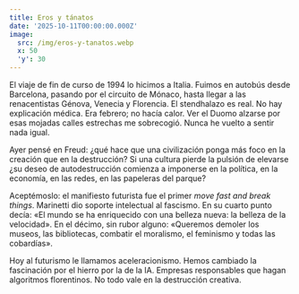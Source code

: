 ```yaml
---
title: Eros y tánatos
date: '2025-10-11T00:00:00.000Z'
image:
  src: /img/eros-y-tanatos.webp
  x: 50
  'y': 30
---
```

El viaje de fin de curso de 1994 lo hicimos a Italia. Fuimos en autobús desde Barcelona, pasando por el circuito de Mónaco, hasta llegar a las renacentistas Génova, Venecia y Florencia. El stendhalazo es real. No hay explicación médica. Era febrero; no hacía calor. Ver el Duomo alzarse por esas mojadas calles estrechas me sobrecogió. Nunca he vuelto a sentir nada igual.

Ayer pensé en Freud: ¿qué hace que una civilización ponga más foco en la creación que en la destrucción? Si una cultura pierde la pulsión de elevarse ¿su deseo de autodestrucción comienza a imponerse en la política, en la economía, en las redes, en las papeleras del parque?

Aceptémoslo: el manifiesto futurista fue el primer *move fast and break things*. Marinetti dio soporte intelectual al fascismo. En su cuarto punto decía: «El mundo se ha enriquecido con una belleza nueva: la belleza de la velocidad». En el décimo, sin rubor alguno: «Queremos demoler los museos, las bibliotecas, combatir el moralismo, el feminismo y todas las cobardías».

Hoy al futurismo le llamamos aceleracionismo. Hemos cambiado la fascinación por el hierro por la de la IA. Empresas responsables que hagan algoritmos florentinos. No todo vale en la destrucción creativa.
